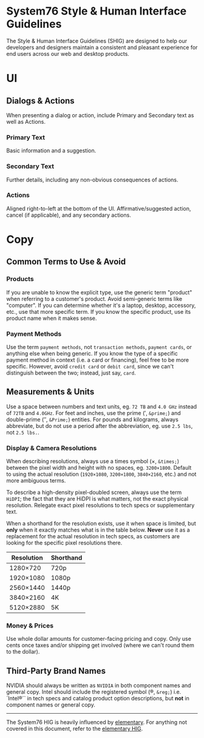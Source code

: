 # System76 Style & Human Interface Guidelines

The Style & Human Interface Guidelines (SHIG) are designed to help our
developers and designers maintain a consistent and pleasant experience for end
users across our web and desktop products.


# UI

## Dialogs & Actions

When presenting a dialog or action, include Primary and Secondary text as well
as Actions.


### Primary Text

Basic information and a suggestion.


### Secondary Text

Further details, including any non-obvious consequences of actions.


### Actions

Aligned right-to-left at the bottom of the UI. Affirmative/suggested action,
cancel (if applicable), and any secondary actions.


# Copy

## Common Terms to Use & Avoid

### Products

If you are unable to know the explicit type, use the generic term
"product" when referring to a customer's product. Avoid semi-generic terms like
"computer". If you can determine whether it's a laptop, desktop, accessory,
etc., use that more specific term. If you know the specific product, use its
product name when it makes sense.


### Payment Methods

Use the term `payment methods`, not `transaction methods`, `payment cards`, or
anything else when being generic. If you know the type of a specific payment
method in context (i.e. a card or financing), feel free to be more specific.
However, avoid `credit card` or `debit card`, since we can't distinguish between
the two; instead, just say, `card`.


## Measurements & Units

Use a space between numbers and text units, eg. `72 TB` and `4.0 GHz` instead of
`72TB` and `4.0GHz`. For feet and inches, use the prime (′, `&prime;`) and
double-prime (″, `&Prime;`) entities. For pounds and kilograms, always
abbreviate, but do not use a period after the abbreviation, eg. use `2.5 lbs`,
not `2.5 lbs.`.


### Display & Camera Resolutions

When describing resolutions, always use a times symbol (×, `&times;`) between
the pixel width and height with no spaces, eg. `3200×1800`. Default to using the
actual resolution (`1920×1080`, `3200×1800`, `3840×2160`, etc.) and not more
ambiguous terms.

To describe a high-density pixel-doubled screen, always use the term `HiDPI`;
the fact that they are HiDPI is what matters, not the exact physical resolution.
Relegate exact pixel resolutions to tech specs or supplementary text.

When a shorthand for the resolution exists, use it when space is limited, but
**only** when it exactly matches what is in the table below. **Never** use it as
a replacement for the actual resolution in tech specs, as customers are looking
for the specific pixel resolutions there.

Resolution | Shorthand
---------- | ---------
1280×720   | 720p
1920×1080  | 1080p
2560×1440  | 1440p
3840×2160  | 4K
5120×2880  | 5K


### Money & Prices

Use whole dollar amounts for customer-facing pricing and copy. Only use cents
once taxes and/or shipping get involved (where we can't round them to the
dollar).


## Third-Party Brand Names

NVIDIA should always be written as `NVIDIA` in both component names and general
copy. Intel should include the registered symbol (®, `&reg;`) i.e. `Intel®`` in
tech specs and catalog product option descriptions, but **not** in component
names or general copy.

---

The System76 HIG is heavily influenced by [elementary](https://elementary.io).
For anything not covered in this document, refer to the [elementary
HIG](https://elementary.io/docs/human-interface-guidelines).
